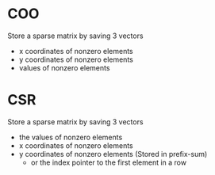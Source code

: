 # COO
Store a sparse matrix by saving 3 vectors
- x coordinates of nonzero elements
- y coordinates of nonzero elements
- values of nonzero elements

# CSR
Store a sparse matrix by saving 3 vectors
- the values of nonzero elements
- x coordinates of nonzero elements
- y coordinates of nonzero elements (Stored in prefix-sum)
    - or the index pointer to the first element in a row
